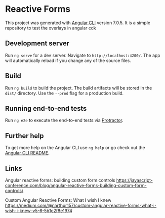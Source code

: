 # Reactive Forms

This project was generated with [Angular CLI](https://github.com/angular/angular-cli) version 7.0.5. It is a simple repository to test the overlays in angular cdk 

## Development server

Run `ng serve` for a dev server. Navigate to `http://localhost:4200/`. The app will automatically reload if you change any of the source files.

## Build

Run `ng build` to build the project. The build artifacts will be stored in the `dist/` directory. Use the `--prod` flag for a production build.

## Running end-to-end tests

Run `ng e2e` to execute the end-to-end tests via [Protractor](http://www.protractortest.org/).

## Further help

To get more help on the Angular CLI use `ng help` or go check out the [Angular CLI README](https://github.com/angular/angular-cli/blob/master/README.md).

## Links

Angular reactive forms: building custom form controls
https://javascript-conference.com/blog/angular-reactive-forms-building-custom-form-controls/

Custom Angular Reactive Forms: What I wish I knew
https://medium.com/@narthur157/custom-angular-reactive-forms-what-i-wish-i-knew-v5-6-5b1c2f8e1974